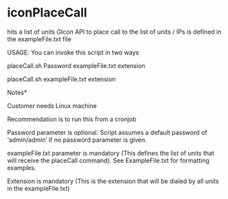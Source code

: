 # iconPlaceCall
hits a list of units GIcon API to place call to <extension> 
the list of units / IPs is defined in the exampleFile.txt file
  
USAGE: 
You can invoke this script in two ways

placeCall.sh Password exampleFile.txt extension
  
  
placeCall.sh exampleFile.txt extension

Notes*

  Customer needs Linux machine

  Recommendation is to run this from a cronjob
  
  Password parameter is optional. Script assumes a default password of ‘admin/admin’ if no password parameter is given.
  
  exampleFile.txt parameter is mandatory (This defines the list of units that will receive the placeCall command). See ExampleFile.txt for formatting examples. 

  Extension is mandatory (This is the extension that will be dialed by all units in the exampleFile.txt) 
  
  
